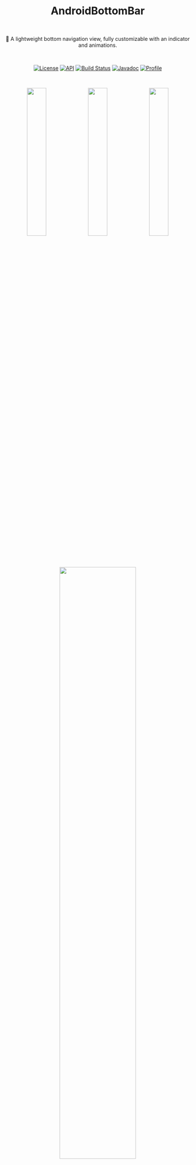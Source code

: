
<h1 align="center">AndroidBottomBar</h1></br>

<p align="center"> 
🍫 A lightweight bottom navigation view, fully customizable with an indicator and animations.
</p>
</br>

<p align="center">
  <a href="https://opensource.org/licenses/Apache-2.0"><img alt="License" src="https://img.shields.io/badge/License-Apache%202.0-blue.svg"/></a>
  <a href="https://android-arsenal.com/api?level=17"><img alt="API" src="https://img.shields.io/badge/API-17%2B-brightgreen.svg?style=flat"/></a>
  <a href="https://github.com/skydoves/AndroidBottomBar/actions"><img alt="Build Status" src="https://github.com/skydoves/AndroidBottomBar/workflows/Android%20CI/badge.svg"/></a> 
   <a href="https://skydoves.github.io/libraries/androidbottombar/javadoc/androidbottombar/index.html"><img alt="Javadoc" src="https://skydoves.github.io/badges/javadoc-androidbottombar.svg"/></a>
  <a href="https://github.com/skydoves"><img alt="Profile" src="https://skydoves.github.io/badges/skydoves.svg"/></a>
</p>
<br>
<p align="center">
<img src="https://user-images.githubusercontent.com/24237865/87856727-ecc8a200-c95b-11ea-85d8-2ff9221736e8.gif" width="32%"/>
<img src="https://user-images.githubusercontent.com/24237865/87853258-b3843800-c943-11ea-8ded-a9ec068e7862.gif" width="32%"/>
<img src="https://user-images.githubusercontent.com/24237865/87856728-f05c2900-c95b-11ea-86b0-1740a6794ac2.gif" width="32%"/>
</p>
<br>
<p align="center">
<img src="https://user-images.githubusercontent.com/24237865/87857471-e2a9a200-c961-11ea-838d-529ef2bfe8f7.gif" width="64%%"/>
</p>

## Including in your project
[![Download](https://api.bintray.com/packages/devmagician/maven/androidbottombar/images/download.svg) ](https://bintray.com/devmagician/maven/androidbottombar/_latestVersion)
[![Jitpack](https://jitpack.io/v/skydoves/AndroidBottomBar.svg)](https://jitpack.io/#skydoves/AndroidBottomBar)
### Gradle
Add below codes to your **root** `build.gradle` file (not your module build.gradle file).
```gradle
allprojects {
    repositories {
        jcenter()
    }
}
```
And add a dependency code to your **module**'s `build.gradle` file.
```gradle
dependencies {
    implementation "com.github.skydoves:androidbottombar:1.0.0"
}
```

## Usage
Add following XML namespace inside your XML layout file.

```gradle
xmlns:app="http://schemas.android.com/apk/res-auto"
```

### AndroidBottomBarView
Here is a basic example of implementing `AndroidBottomBarView`. <br>

```gradle
<com.skydoves.androidbottombar.AndroidBottomBarView
    android:layout_width="match_parent"
    android:layout_height="64dp"
    android:background="@color/colorPrimary"
    app:bottomBar_duration="300" // duration of the menu animation.
    app:bottomBar_flavor="icon" // decides which type (icon, title) will be shown as default.
    app:bottomBar_indicator_color="@color/md_blue_200" // color of the indicator.
    app:bottomBar_indicator_height="4dp" // height size of the indicator.
    app:bottomBar_indicator_padding="6dp" // left and right padding of the indicator.
    app:bottomBar_indicator_radius="12dp" // corner radius of the indicator.
    app:bottomBar_indicator_visible="true" // visibility of the indicator.
    app:bottomBar_menuAnimation="overshoot" // animations for selected or unselected menu item.
    app:bottomBar_selectedIndex="1" // preselected index when initialized.
  />
```

### BottomMenuItem
We can add menu items to the `AndroidBottomBarView` using the `BottomMenuItem`, fully customizable.
```kotlin
androidBottomBar.addBottomMenuItems(mutableListOf(
      BottomMenuItem(this)
        .setTitle("Movie") // sets the content of the title.
        .setTitleColorRes(R.color.black) // sets the color of the title using resource.
        .setTitleActiveColorRes(R.color.white) // sets the color of the title when selected/active.
        .setTitlePadding(6) // sets the padding of the title.
        .setTitleSize(14f) // sets the size of the title.
        .setTitleGravity(Gravity.CENTER) // sets gravity of the title.
        .setIcon(R.drawable.ic_movie)
        .setIconColorRes(R.color.md_blue_200) // sets the [Drawable] of the icon using resource.
        .setIconActiveColorRes(R.color.md_blue_200) // sets the color of the icon when selected/active.
        .setBadgeText("New!") // sets the content of the badge.
        .setBadgeTextSize(9f) // sets the size of the badge.
        .setBadgeTextColorRes(R.color.white) // sets the text color of the badge using resource.
        .setBadgeColorRes(R.color.md_blue_200) // sets the color of the badge using resource.
        .setBadgeAnimation(BadgeAnimation.FADE) // sets an animation of the badge.
        .setBadgeDuration(450) // sets a duration of the badge. 
        .build(),
      
      BottomMenuItem(this)
      // .. //
```
Here is the Java way.
```java
List<BottomMenuItem> bottomMenuItems = new ArrayList<>();
bottomMenuItems.add(new BottomMenuItem(context)
    .setTitle("Tv")
    .setIcon(R.drawable.ic_tv)
    .build());
// add more BottomMenuItems. //
androidBottomBarView.addBottomMenuItems(bottomMenuItems);
```

### BottomBarFlavor
`BottomBarFlavor` decides which type (icon, title) will be shown as default (if unselected). <br>
The default flavor is icon.
```kotlin
app:bottomBar_flavor="icon"
```

| ICON | TITLE |
| :---------------: | :---------------: |
| <img src="https://user-images.githubusercontent.com/24237865/87853260-b5e69200-c943-11ea-8431-f8662f01a779.png" align="center" width="100%"/> | <img src="https://user-images.githubusercontent.com/24237865/87853261-b5e69200-c943-11ea-86ab-5ec3456cc8cf.png" align="center" width="100%"/>


### Indicator
We can customize the indicator using below attributes.
```gradle
app:bottomBar_indicator_color="@color/md_blue_200" // color of the indicator.
app:bottomBar_indicator_height="4dp" // height of the indicator.
app:bottomBar_indicator_padding="6dp" // padding of the indicator.
app:bottomBar_indicator_radius="12dp" // corner radius of the indicator.
app:bottomBar_indicator_visible="true" // visibility of the indicator.
```

### Title Composition
We can customize the title of the menu item.
```kotlin
.setTitle("Movie") // sets the content of the title.
.setTitleColorRes(R.color.black) // sets the color of the title using resource.
.setTitleActiveColorRes(R.color.white) // sets the color of the title when selected/active.
.setTitlePadding(6) // sets the padding of the title.
.setTitleSize(14f) // sets the size of the title.
.setTitleGravity(Gravity.CENTER) // sets gravity of the title.
```

#### TitleForm
TitleForm is a collection of attribute class that related to a menu title for customizing the menu item title easily.<br>
Generally, we set the almost same attributes for consistency of the menu items.<br>
We can build a common form of the title, and we can reuse on every menu item.<br>
Then we can reduce boilerplate work from writing the same attributes on every menu item.

```kotlin
// we can create the form using kotlin dsl.
val titleForm = titleForm(this) {
  setTitleColorRes(R.color.black)
  setTitlePadding(6)
  setTitleSize(14f)
}

 androidBottomBar.addBottomMenuItems(mutableListOf(
      BottomMenuItem(this)
        // setTitleForm must be called before other title related methods.
        .setTitleForm(titleForm)
        .setTitle("Movie")
        .build(),

      BottomMenuItem(this)
        .setTitleForm(titleForm)
        .setTitle("Tv")
        .build(),
     // ** //   
```
Here is the Java way to build the `TitleForm`.
```java
TitleForm.Builder titleForm = new TitleForm.Builder(context)
    .setTitleColorRes(R.color.black)
    .setTitlePadding(6)
    .setTitleSize(14f);
```

### Icon Composition
We can customize the icon of the menu item.

```kotlin
.setIcon(R.drawable.ic_movie)
.setIconColorRes(R.color.md_blue_200) // sets the [Drawable] of the icon using resource.
.setIconActiveColorRes(R.color.md_blue_200) // sets the color of the icon when selected/active.
.setIconSize(24) // sets the size of the icon.
```

#### IconForm
IconForm is a collection of attribute class that related to a menu icon for customizing the menu item icon easily.<br>
The same concept of the `TitleForm`, and we must call before other icon related methods.

```kotlin
// we can create the form using kotlin dsl.
val iconForm = iconForm(this) {
  setIcon(R.drawable.ic_movie)
  setIconColorRes(R.color.md_blue_200) // sets the [Drawable] of the icon using resource.
  setIconSize(24) // sets the size of the icon.
}

androidBottomBar.addBottomMenuItems(mutableListOf(
      BottomMenuItem(this)
        .setIconForm(iconForm)
        .setIcon(R.drawable.ic_star)
        .build(),
        // ** //
```
Here is the Java way to build the `IconForm`.
```java
IconForm.Builder iconForm = new IconForm.Builder(context)
        .setIconColorRes(R.color.md_blue_100)
        .setIconSize(24);
```

### Badge Composition
We can customize the badge of the menu item.

```kotlin
.setBadgeText("New!") // sets the content of the badge.
.setBadgeTextSize(9f) // sets the size of the badge.
.setBadgeTextColorRes(R.color.white) // sets the text color of the badge using resource.
.setBadgeColorRes(R.color.md_blue_200) // sets the color of the badge using resource.
.setBadgeStyle(Typeface.BOLD)// sets the [Typeface] of the badge.
.setBadgePadding(6) // sets the padding of the badge.
.setBadgeMargin(4) // sets the margin of the badge.
.setBadgeRadius(6) // sets the radius of the badge.
.setBadgeAnimation(BadgeAnimation.FADE) // sets an animation of the badge.
.setBadgeDuration(450) // sets a duration of the badge. 
```

#### Show and dismiss
We can show and dismiss badges using below methods.
```kotlin
androidBottomBar.showBadge(0) // shows the badge by an index.
androidBottomBar.showBadge(0, "123") // shows the badge by an index and changes badge text.
androidBottomBar.dismissBadge(0) // dismisses the badge by an index.
```

#### BadgeForm
BadgeForm is a collection of attribute class that related to a menu badge for customizing the menu item badge easily.<br>
The same concept of the `TitleForm`, and we must call before other badge related methods.
```kotlin
// we can create the form using kotlin dsl.
val badgeForm = badgeForm(this) {
  setBadgeTextSize(9f)
  setBadgePaddingLeft(6)
  setBadgePaddingRight(6)
  setBadgeDuration(550)
}

androidBottomBar.addBottomMenuItems(mutableListOf(
      BottomMenuItem(this)
        .setTitle("movie")
        .setBadgeForm(badgeForm)
        .setBadgeText("New!")
        .setBadgeColorRes(R.color.md_blue_200)
        .setBadgeAnimation(BadgeAnimation.FADE)
        .build(),

      BottomMenuItem(this)
        .setTitle("star")
        .setBadgeForm(badgeForm)
        .setBadgeText("⭐⭐⭐")
        .setBadgeColorRes(R.color.white)
        .setBadgeTextColorRes(R.color.black)
        .build(),

        // ** //
```

#### BadgeAnimation
We can customize badge animations using the below method.
```gradle
.setBadgeAnimation(BadgeAnimation.FADE) // fade, scale
```

FADE | SCALE |
| :---------------: | :---------------: |
| <img src="https://user-images.githubusercontent.com/24237865/87858267-aaa55d80-c967-11ea-998b-dc7980922a77.gif" align="center" width="100%"/> | <img src="https://user-images.githubusercontent.com/24237865/87858287-cdd00d00-c967-11ea-9265-c92a880682fd.gif" align="center" width="100%"/> | <img src="https://user-


### OnMenuItemSelectedListener
We can listen to menu items are selected.<br>
The listener gives us `index`, `bottomMenuItem`, and `fromUser` arguments.
```kotlin
androidBottomBar.onMenuItemSelectedListener = object : OnMenuItemSelectedListener {
      override fun onMenuItemSelected(index: Int, bottomMenuItem: BottomMenuItem, fromUser: Boolean) {
        // when selected, changed viewpager's current item.
        viewpager.currentItem = index
        // when selected, dismiss a badge of the item.
        androidBottomBar.dismissBadge(index)
      }
    }
```

### OnBottomMenuInitializedListener
We can listen to the menu items are initialized when they are initialized completely.<br>
If we want to show badges, bind `AndroidBottomBarView` to `ViewPager` or etc, we have to call them in this listener.
```kotlin
androidBottomBar.setOnBottomMenuInitializedListener {
    // binds to a viewpager.
    androidBottomBar.bindViewPager(viewpager)
    // shows a badge index 0.
    androidBottomBar.showBadge(index = 0)
    // gets a BottomMenuItemView by index.
    val menuItemView = androidBottomBar.getBottomMenuItemView(index = 0)
}
```

### bindViewPager, bindViewPager2
We can bind a `ViewPager` and `ViewPager2` to the `AndroidBottomBarView` for selecting menu items and moving an indicator<br> 
automatically by scrolling of viewPager.
```kotlin
androidBottomBar.setOnBottomMenuInitializedListener {
  androidBottomBar.bindViewPager(viewpager)
}
```

### BottomMenuAnimation
We can customize the selected/unselected animations of menu items and an indicator.
```kotlin
app:bottomBar_menuAnimation="overshoot" // normal, accelerate, bounce, overshoot
```

NORMAL | OVERSHOOT |
| :---------------: | :---------------: |
| <img src="https://user-images.githubusercontent.com/24237865/87857934-8b0d3580-c965-11ea-9c79-e7b643e87b6d.gif" align="center" width="100%"/> | <img src="https://user-images.githubusercontent.com/24237865/87857938-8cd6f900-c965-11ea-9dd6-1da48690be6d.gif" align="center" width="100%"/> | <img src="https://user-

ACCELERATE | BOUNCE |
| :---------------: | :---------------: |
| <img src="https://user-images.githubusercontent.com/24237865/87857940-8cd6f900-c965-11ea-9287-89e04ef92990.gif" align="center" width="100%"/> | <img src="https://user-images.githubusercontent.com/24237865/87857942-8d6f8f80-c965-11ea-8117-8889daa72aa8.gif" align="center" width="100%"/> | <img src="https://user-

## AndroidBottomBarView Attributes
Attributes | Type | Default | Description
--- | --- | --- | ---
flavor | enum | icon | decides which type (icon, title) will be shown as default (unselected).
selectedIndex | integer | 0 | preselected index when initialized.
indicator_visible | boolean | true | visibility of the indicator.
indicator_color | color | theme accent | color of the indicator.
indicator_drawable | drawable | null | drawable of the indicator.
indicator_radius | dimension | 3dp | corner radius of the indicator.
indicator_height | dimension | 4dp | height of the indicator.
indicator_padding | dimension | 2dp | padding of the indicator.
menuAnimation | enum | normal | animations for selected or unselected BottomMenuItemView with an interpolator.
duration | integer | 300 | duration of the menu animation.

## Find this library useful? :heart:
Support it by joining __[stargazers](https://github.com/skydoves/AndroidBottomBar/stargazers)__ for this repository. :star: <br>
And __[follow](https://github.com/skydoves)__ me for my next creations! 🤩

# License
```xml
Copyright 2020 skydoves (Jaewoong Eum)

Licensed under the Apache License, Version 2.0 (the "License");
you may not use this file except in compliance with the License.
You may obtain a copy of the License at

   http://www.apache.org/licenses/LICENSE-2.0

Unless required by applicable law or agreed to in writing, software
distributed under the License is distributed on an "AS IS" BASIS,
WITHOUT WARRANTIES OR CONDITIONS OF ANY KIND, either express or implied.
See the License for the specific language governing permissions and
limitations under the License.
